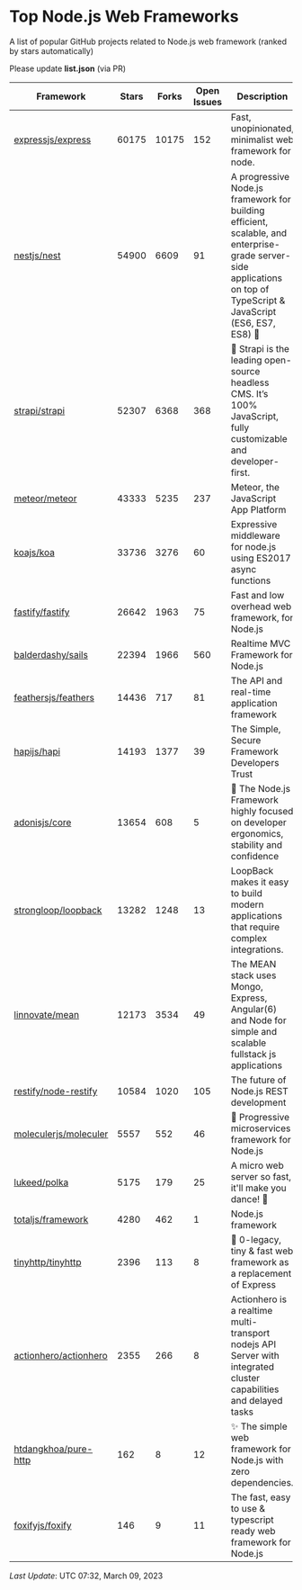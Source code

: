 # Top Node.js Web Frameworks
A list of popular GitHub projects related to Node.js web framework (ranked by stars automatically)

Please update **list.json** (via PR)

| Framework | Stars | Forks | Open Issues | Description | Last Update | License |
| --------- | ----- | ----- | ----------- | ----------- | ----------- | ------- |
| [expressjs/express](https://github.com/expressjs/express) | 60175 | 10175 | 152 | Fast, unopinionated, minimalist web framework for node. | February 26, 2023 | MIT License |
| [nestjs/nest](https://github.com/nestjs/nest) | 54900 | 6609 | 91 | A progressive Node.js framework for building efficient, scalable, and enterprise-grade server-side applications on top of TypeScript & JavaScript (ES6, ES7, ES8) 🚀 | March 08, 2023 | MIT License |
| [strapi/strapi](https://github.com/strapi/strapi) | 52307 | 6368 | 368 | 🚀 Strapi is the leading open-source headless CMS. It’s 100% JavaScript, fully customizable and developer-first. | March 08, 2023 | Other |
| [meteor/meteor](https://github.com/meteor/meteor) | 43333 | 5235 | 237 | Meteor, the JavaScript App Platform | February 10, 2023 | Other |
| [koajs/koa](https://github.com/koajs/koa) | 33736 | 3276 | 60 | Expressive middleware for node.js using ES2017 async functions | January 02, 2023 | MIT License |
| [fastify/fastify](https://github.com/fastify/fastify) | 26642 | 1963 | 75 | Fast and low overhead web framework, for Node.js | March 06, 2023 | Other |
| [balderdashy/sails](https://github.com/balderdashy/sails) | 22394 | 1966 | 560 | Realtime MVC Framework for Node.js | February 17, 2023 | MIT License |
| [feathersjs/feathers](https://github.com/feathersjs/feathers) | 14436 | 717 | 81 | The API and real-time application framework | March 08, 2023 | MIT License |
| [hapijs/hapi](https://github.com/hapijs/hapi) | 14193 | 1377 | 39 | The Simple, Secure Framework Developers Trust | March 07, 2023 | Other |
| [adonisjs/core](https://github.com/adonisjs/core) | 13654 | 608 | 5 | 🚀 The Node.js Framework highly focused on developer ergonomics, stability and confidence | March 01, 2023 | MIT License |
| [strongloop/loopback](https://github.com/strongloop/loopback) | 13282 | 1248 | 13 | LoopBack makes it easy to build modern applications that require complex integrations. | March 06, 2021 | Other |
| [linnovate/mean](https://github.com/linnovate/mean) | 12173 | 3534 | 49 | The MEAN stack uses Mongo, Express, Angular(6) and Node for simple and scalable fullstack js applications | August 14, 2022 |  |
| [restify/node-restify](https://github.com/restify/node-restify) | 10584 | 1020 | 105 | The future of Node.js REST development | February 24, 2023 | MIT License |
| [moleculerjs/moleculer](https://github.com/moleculerjs/moleculer) | 5557 | 552 | 46 | :rocket: Progressive microservices framework for Node.js | March 08, 2023 | MIT License |
| [lukeed/polka](https://github.com/lukeed/polka) | 5175 | 179 | 25 | A micro web server so fast, it'll make you dance! :dancers: | May 22, 2021 | MIT License |
| [totaljs/framework](https://github.com/totaljs/framework) | 4280 | 462 | 1 | Node.js framework | November 13, 2022 | Other |
| [tinyhttp/tinyhttp](https://github.com/tinyhttp/tinyhttp) | 2396 | 113 | 8 | 🦄 0-legacy, tiny & fast web framework as a replacement of Express | February 02, 2023 | MIT License |
| [actionhero/actionhero](https://github.com/actionhero/actionhero) | 2355 | 266 | 8 | Actionhero is a realtime multi-transport nodejs API Server with integrated cluster capabilities and delayed tasks | March 07, 2023 | Apache License 2.0 |
| [htdangkhoa/pure-http](https://github.com/htdangkhoa/pure-http) | 162 | 8 | 12 | ✨ The simple web framework for Node.js with zero dependencies. | September 28, 2021 | MIT License |
| [foxifyjs/foxify](https://github.com/foxifyjs/foxify) | 146 | 9 | 11 | The fast, easy to use & typescript ready web framework for Node.js | December 18, 2022 | MIT License |

*Last Update*: UTC 07:32, March 09, 2023